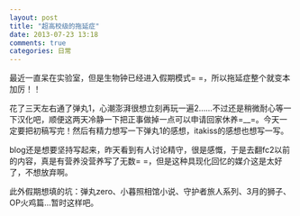 ```yaml
---
layout: post
title: "超高校级的拖延症"
date: 2013-07-23 13:18
comments: true
categories: 日常
---
```

最近一直呆在实验室，但是生物钟已经进入假期模式= =，所以拖延症整个就变本加厉！！

花了三天左右通了弹丸1，心潮澎湃很想立刻再玩一遍2……不过还是稍微耐心等一下汉化吧，顺便这两天冷静一下把正事做掉一点可以申请回家休养=__=。今天一定要把初稿写完！然后有精力想写一下弹丸1的感想，itakiss的感想也想写一写。

blog还是想要坚持写起来，昨天看到有人讨论精守，很是感慨，于是去翻fc2以前的内容，真是有营养没营养写了无数= =，但是这种具现化回忆的媒介这是太好了，不想放弃啊。

此外假期想填的坑：弹丸zero、小暮照相馆小说、守护者旅人系列、3月的狮子、OP火鸡篇…暂时这样吧。